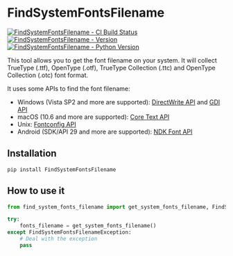 # FindSystemFontsFilename
[![FindSystemFontsFilename - CI Build Status](https://github.com/moi15moi/FindSystemFontsFilename/workflows/Run%20Tests/badge.svg)](https://github.com/moi15moi/FindSystemFontsFilename/actions/workflows/run_test.yml)
[![FindSystemFontsFilename - Version](https://img.shields.io/pypi/v/findsystemfontsfilename.svg)](https://pypi.org/project/FindSystemFontsFilename)
[![FindSystemFontsFilename - Python Version](https://img.shields.io/pypi/pyversions/findsystemfontsfilename.svg)](https://pypi.org/project/FindSystemFontsFilename)

This tool allows you to get the font filename on your system. It will collect TrueType (.ttf), OpenType (.otf), TrueType Collection (.ttc) and OpenType Collection (.otc) font format.

It uses some APIs to find the font filename:
- Windows (Vista SP2 and more are supported): [DirectWrite API](https://learn.microsoft.com/en-us/windows/win32/directwrite/direct-write-portal) and [GDI API](https://learn.microsoft.com/en-us/windows/win32/gdi/windows-gdi)
- macOS (10.6 and more are supported): [Core Text API](https://developer.apple.com/documentation/coretext)
- Unix: [Fontconfig API](https://www.freedesktop.org/wiki/Software/fontconfig/)
- Android (SDK/API 29 and more are supported): [NDK Font API](https://developer.android.com/ndk/reference/group/font)

## Installation
```
pip install FindSystemFontsFilename
```

## How to use it
```python
from find_system_fonts_filename import get_system_fonts_filename, FindSystemFontsFilenameException

try:
    fonts_filename = get_system_fonts_filename()
except FindSystemFontsFilenameException:
    # Deal with the exception
    pass
```
